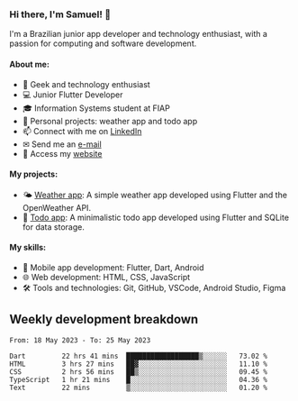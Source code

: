 ### Hi there, I'm Samuel! 👋

I'm a Brazilian junior app developer and technology enthusiast, with a passion for computing and software development.

#### About me:

- 🌟 Geek and technology enthusiast
- 💻 Junior Flutter Developer
- 🎓 Information Systems student at FIAP
- 🔭 Personal projects: weather app and todo app
- 📫 Connect with me on [LinkedIn](https://www.linkedin.com/in/samuel-s-marques/)
- ✉ Send me an [e-mail](mailto:samuel.s.marques@protonmail.com)
- 🔗 Access my [website](https://samuel-marques.me/)

#### My projects:

- 🌤️ [Weather app](https://github.com/samuel-s-marques/weather-app): A simple weather app developed using Flutter and the OpenWeather API.
- 📝 [Todo app](https://github.com/samuel-s-marques/todo-app): A minimalistic todo app developed using Flutter and SQLite for data storage.

#### My skills:

- 📱 Mobile app development: Flutter, Dart, Android
- 🌐 Web development: HTML, CSS, JavaScript
- 🛠️ Tools and technologies: Git, GitHub, VSCode, Android Studio, Figma

## Weekly development breakdown
<!--START_SECTION:waka-->

```text
From: 18 May 2023 - To: 25 May 2023

Dart         22 hrs 41 mins  ██████████████████▒░░░░░░   73.02 %
HTML         3 hrs 27 mins   ██▓░░░░░░░░░░░░░░░░░░░░░░   11.10 %
CSS          2 hrs 56 mins   ██▒░░░░░░░░░░░░░░░░░░░░░░   09.45 %
TypeScript   1 hr 21 mins    █░░░░░░░░░░░░░░░░░░░░░░░░   04.36 %
Text         22 mins         ▒░░░░░░░░░░░░░░░░░░░░░░░░   01.20 %
```

<!--END_SECTION:waka-->
